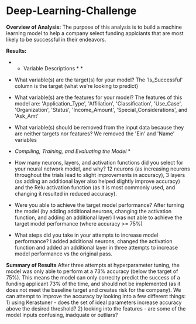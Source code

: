 # Deep-Learning-Challenge

**Overview of Analysis:** The purpose of this analysis is to build a machine learning model to help a company select funding applciants that are most likely to be successful in their endeavors.

**Results:**
* * Variable Descriptions * *
* What variable(s) are the target(s) for your model? The 'Is_Successful' column is the target (what we're looking to predict)
* What variable(s) are the features for your model? The features of this model are: 'Application_Type', 'Affiliation', 'Classification', 'Use_Case', 'Organization', 'Status', 'Income_Amount', 'Special_Considerations', and 'Ask_Amt'
* What variable(s) should be removed from the input data because they are neither targets nor features? We removed the 'Ein' and 'Name' variables

* *Compiling, Training, and Evaluating the Model* *
* How many neurons, layers, and activation functions did you select for your neural network model, and why? 12 neurons (as increasing neurons throughout the trials lead to slight improvements in accuracy), 3 layers (as adding an additional layer also helped slightly improve accuracy) and the Relu activation function (as it is most commonly used, and changing it resulted in reduced accuracy).
* Were you able to achieve the target model performance? After turning the model (by adding additional neurons, changing the activation function, and adding an additional layer) I was not able to achieve the target model performance (where accuracy >= 75%)
* What steps did you take in your attempts to increase model performance? I added additional neurons, changed the activation function and added an additional layer in three attempts to increase model performance vs the original pass.

**Summary of Results**
After three attempts at hyperparameter tuning, the model was only able to perform at a 73% accuracy (below the target of 75%). This means the model can only correclty predict the success of a funding applicant 73% of the time, and should not be implemented (as it does not meet the baseline target and creates risk for the company). We can attempt to improve the accuracy by looking into a few different things: 1) using Kerastuner - does the set of ideal parameters increase accuracy above the desired threshold? 2) looking into the features - are some of the model inputs confusing, inadquate or outliars? 
